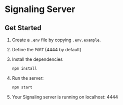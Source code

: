 # Signaling Server

## Get Started

1. Create a `.env` file by copying `.env.example`.

2. Define the `PORT` (4444 by default)

3. Install the dependencies

   ```bash
   npm install
   ```

4. Run the server:

   ```bash
   npm start
   ```

5. Your Signaling server is running on localhost: 4444
